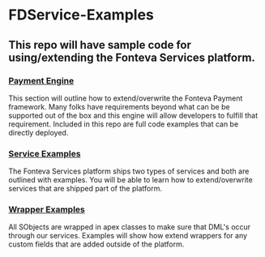 # FDService-Examples

## This repo will have sample code for using/extending the Fonteva Services platform.

### [Payment Engine](PaymentEngine_README.md)
   This section will outline how to extend/overwrite the Fonteva Payment framework. Many folks have requirements
   beyond what can be be supported out of the box and this engine will allow developers to fulfill that requirement.
   Included in this repo are full code examples that can be directly deployed.

### [Service Examples](ServiceExamples_README.md)
   The Fonteva Services platform ships two types of services and both are outlined with examples. You will be able to learn
   how to extend/overwrite services that are shipped part of the platform.

### [Wrapper Examples](WrapperExamples_README.md)
   All SObjects are wrapped in apex classes to make sure that DML's occur through our services. Examples will show how extend
   wrappers for any custom fields that are added outside of the platform.
